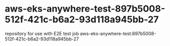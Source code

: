 # aws-eks-anywhere-test-897b5008-512f-421c-b6a2-93d118a945bb-27
repository for use with E2E test job aws-eks-anywhere-test:897b5008-512f-421c-b6a2-93d118a945bb-27
